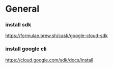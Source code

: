 # General

### install sdk 
https://formulae.brew.sh/cask/google-cloud-sdk

### install google cli
https://cloud.google.com/sdk/docs/install

